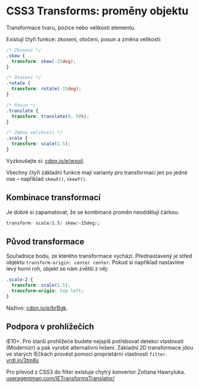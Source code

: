 CSS3 Transforms: proměny objektu
================================

Transformace tvaru, pozice nebo velikosti elementu.

Existují čtyři funkce: zkosení, otočení, posun a změna velikosti:


```css
/* Zkosení */
.skew {
  transform: skew(-15deg);
}

/* Otočení */
.rotate {
  transform: rotate(-15deg);
}

/* Posun */
.translate {
  transform: translate(0, 50%);
}

/* Změna velikosti */
.scale {
  transform: scale(1.5);
}
```

Vyzkoušejte si: [cdpn.io/e/wxoil](https://cdpn.io/e/wxoil).

Všechny čtyři základní funkce mají varianty pro transformaci jen po jedné ose – například `skewX()`, `skewY()`.

## Kombinace transformací

Je dobré si zapamatovat, že se kombinace proměn neoddělují čárkou:

```css
transform: scale(1.5) skew(-15deg);
```

## Původ transformace

Souřadnice bodu, ze kterého transformace vychází. Přednastavený je střed objektu `transform-origin: center center`. Pokud si například nastavíme levý horní roh, objekt se nám zvětší z něj:

```css
.scale-2 {
  transform: scale(1.5);
  transform-origin: top left;
}
```

Naživo: [cdpn.io/e/brBgk](https://cdpn.io/e/brBgk).

## Podpora v prohlížečích

IE10+. Pro starší prohlížeče budete nejspíš potřebovat detekci vlastnosti (Modernizr) a pak vyrobit alternativní řešení. Základní 2D transformace jdou ve starých IEčkách provést pomocí proprietární vlastnosti `filter`. [vrdl.in/3tm8s](http://msdn.microsoft.com/en-us/library/ms533014%28VS.85%29.aspx)

Pro převod z CSS3 do filter existuje chytrý konvertor Zoltana Hawryluka. [useragentman.com/IETransformsTranslator/](http://www.useragentman.com/IETransformsTranslator/)
